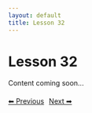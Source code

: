 ```yaml
---
layout: default
title: Lesson 32
---
```


# Lesson 32

Content coming soon...

<div style="margin-top: 20px;">
<a href="/docs/Intermediate/Lessons/lesson_31.md" style="margin-right: 10px;">⬅ Previous</a><a href="/docs/Intermediate/Lessons/lesson_33.md">Next ➡</a>
</div>
